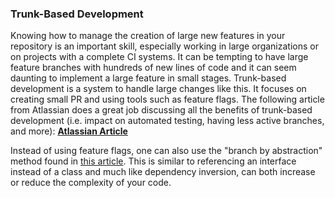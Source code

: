 ### Trunk-Based Development

Knowing how to manage the creation of large new features in your repository is an important skill, especially working in large organizations or on projects with a complete CI systems. It can be tempting to have large feature branches with hundreds of new lines of code and it can seem daunting to implement a large feature in small stages. Trunk-based development is a system to handle large changes like this. It focuses on creating small PR and using tools such as feature flags. The following article from Atlassian does a great job discussing all the benefits of trunk-based development (i.e. impact on automated testing, having less active branches, and more): **[Atlassian Article](https://www.atlassian.com/continuous-delivery/continuous-integration/trunk-based-development)**

Instead of using feature flags, one can also use the "branch by abstraction" method found in [this article](https://trunkbaseddevelopment.com/branch-by-abstraction/). This is similar to referencing an interface instead of a class and much like dependency inversion, can both increase or reduce the complexity of your code.
